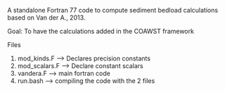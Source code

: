 
A standalone Fortran 77 code to compute sediment bedload
calculations based on Van der A., 2013.
 
Goal: To have the calculations added in the COAWST framework

Files
1. mod_kinds.F --> Declares precision constants
2. mod_scalars.F --> Declare constant scalars 
3. vandera.F --> main fortran code  
4. run.bash --> compiling the code with the 2 files


